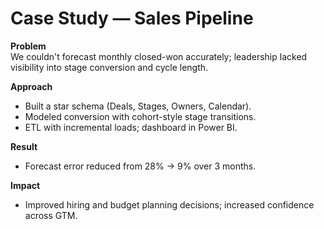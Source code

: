 # Case Study — Sales Pipeline

**Problem**  
We couldn't forecast monthly closed-won accurately; leadership lacked visibility into stage conversion and cycle length.

**Approach**  
- Built a star schema (Deals, Stages, Owners, Calendar).
- Modeled conversion with cohort-style stage transitions.
- ETL with incremental loads; dashboard in Power BI.

**Result**  
- Forecast error reduced from 28% → 9% over 3 months.

**Impact**  
- Improved hiring and budget planning decisions; increased confidence across GTM.
